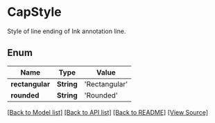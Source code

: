 # CapStyle
Style of line ending of Ink annotation line. 

## Enum
Name | Type | Value
------------ | ------------- | -------------
**rectangular** | **String** | 'Rectangular'
**rounded** | **String** | 'Rounded'

[[Back to Model list]](../README.md#documentation-for-models) [[Back to API list]](../README.md#documentation-for-api-endpoints) [[Back to README]](../README.md) [[View Source]](../AsposePdfCloud/Models/CapStyle.swift)


